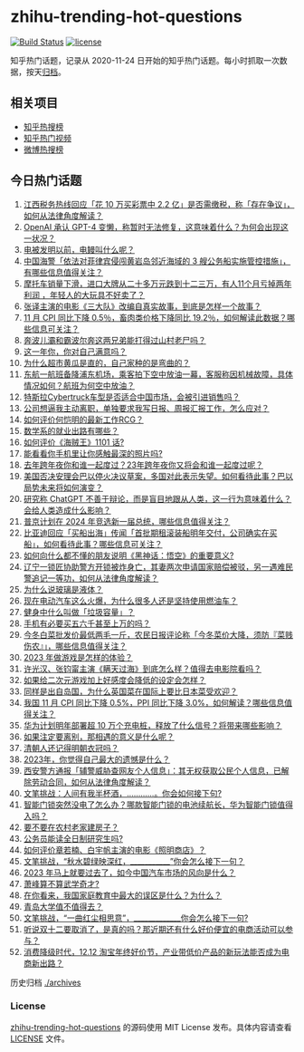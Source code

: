 # zhihu-trending-hot-questions

[![Build Status](https://github.com/justjavac/zhihu-trending-hot-questions/workflows/ci/badge.svg?branch=master)](https://github.com/justjavac/zhihu-trending-hot-questions/actions)
[![license](https://img.shields.io/github/license/justjavac/zhihu-trending-hot-questions)](https://github.com/justjavac/zhihu-trending-hot-questions/blob/master/LICENSE)

知乎热门话题，记录从 2020-11-24
日开始的知乎热门话题。每小时抓取一次数据，按天[归档](./archives)。

## 相关项目

- [知乎热搜榜](https://github.com/justjavac/zhihu-trending-top-search)
- [知乎热门视频](https://github.com/justjavac/zhihu-trending-hot-video)
- [微博热搜榜](https://github.com/justjavac/weibo-trending-hot-search)

## 今日热门话题

<!-- BEGIN -->
<!-- 最后更新时间 Sun Dec 10 2023 01:13:01 GMT+0800 (China Standard Time) -->

1. [江西税务热线回应「花 10 万买彩票中 2.2 亿」是否需缴税，称「存在争议」，如何从法律角度解读？](https://www.zhihu.com/question/633960776)
1. [OpenAI 承认 GPT-4 变懒，称暂时无法修复，这意味着什么？为何会出现这一状况？](https://www.zhihu.com/question/634074112)
1. [电被发明以前，电鳗叫什么呢？](https://www.zhihu.com/question/602539991)
1. [中国海警「依法对菲律宾侵闯黄岩岛邻近海域的 3 艘公务船实施管控措施」，有哪些信息值得关注？](https://www.zhihu.com/question/634052641)
1. [摩托车销量下滑，进口大牌从二十多万元跌到十二三万，有人11个月亏掉两年利润 ，年轻人的大玩具不好卖了？](https://www.zhihu.com/question/634057111)
1. [张译主演的电影《三大队》改编自真实故事，到底是怎样一个故事？](https://www.zhihu.com/question/625299640)
1. [11 月 CPI 同比下降 0.5％，畜肉类价格下降同比 19.2％，如何解读此数据？哪些信息可关注？](https://www.zhihu.com/question/634041675)
1. [奔波儿灞​和霸波尔奔这两兄弟能打得过山村老尸​吗？](https://www.zhihu.com/question/630023569)
1. [这一年你，你对自己满意吗？](https://www.zhihu.com/question/634141951)
1. [为什么超市黄瓜是直的，自己家种的是弯曲的？](https://www.zhihu.com/question/613590216)
1. [东航一航班备降浦东机场，乘客拍下空中放油一幕，客服称因机械故障，具体情况如何？航班为何空中放油？](https://www.zhihu.com/question/634068793)
1. [特斯拉Cybertruck车型是否适合中国市场，会被引进销售吗？](https://www.zhihu.com/question/633852217)
1. [公司想逼我主动离职，单独要求我写日报、周报汇报工作，怎么应对？](https://www.zhihu.com/question/633139062)
1. [如何评价何恺明的最新工作RCG？](https://www.zhihu.com/question/633877835)
1. [数学系的就业出路有哪些？](https://www.zhihu.com/question/627183142)
1. [如何评价《海贼王》1101 话?](https://www.zhihu.com/question/633889737)
1. [能看看你手机里让你感触最深的照片吗?](https://www.zhihu.com/question/627955234)
1. [去年跨年夜你和谁一起度过？23年跨年夜你又将会和谁一起度过呢？](https://www.zhihu.com/question/634015560)
1. [美国否决安理会巴以停火决议草案，多国对此表示失望。如何看待此事？巴以局势未来将如何演变？](https://www.zhihu.com/question/634072880)
1. [研究称 ChatGPT 不善于辩论，而是盲目地跟从人类，这一行为意味着什么？会给人类造成什么影响？](https://www.zhihu.com/question/633939469)
1. [普京计划在 2024 年竞选新一届总统，哪些信息值得关注？](https://www.zhihu.com/question/633961720)
1. [比亚迪回应「买船出海」传闻「首批期租滚装船明年交付，公司确实在买船」，如何看待此事？哪些信息可关注？](https://www.zhihu.com/question/633910543)
1. [如何向什么都不懂的朋友说明《黑神话：悟空》的重要意义?](https://www.zhihu.com/question/634011745)
1. [辽宁一锁匠协助警方开锁被炸身亡，其妻两次申请国家赔偿被驳，另一遇难民警追记一等功，如何从法律角度解读？](https://www.zhihu.com/question/633883450)
1. [为什么说玻璃是液体？](https://www.zhihu.com/question/265519460)
1. [现在电动汽车这么火爆，为什么很多人还是坚持使用燃油车？](https://www.zhihu.com/question/632805989)
1. [健身中什么叫做「垃圾容量」？](https://www.zhihu.com/question/627671825)
1. [手机有必要买五六千甚至上万的吗？](https://www.zhihu.com/question/631782752)
1. [今冬白菜批发价最低两毛一斤，农民日报评论称「今冬菜价大降，须防『菜贱伤农』」，哪些信息值得关注？](https://www.zhihu.com/question/633536579)
1. [2023 年做游戏是怎样的体验？](https://www.zhihu.com/question/633377306)
1. [许光汉、张钧甯主演《瞒天过海》到底怎么样？值得去电影院看吗？](https://www.zhihu.com/question/633538109)
1. [如果给二次元游戏加上好感度会降低的设定会怎样？](https://www.zhihu.com/question/633359311)
1. [同样是出自岛国，为什么英国菜在国际上要比日本菜受欢迎？](https://www.zhihu.com/question/633976111)
1. [我国 11 月 CPI 同比下降 0.5%，PPI 同比下降 3.0%，如何解读？哪些信息值得关注？](https://www.zhihu.com/question/634039649)
1. [华为计划明年部署超 10 万个充电桩，释放了什么信号？将带来哪些影响？](https://www.zhihu.com/question/633869425)
1. [如果注定要离别，那相遇的意义是什么呢？](https://www.zhihu.com/question/633994017)
1. [清朝人还记得明朝衣冠吗？](https://www.zhihu.com/question/620734514)
1. [2023年，你觉得自己最大的遗憾是什么？](https://www.zhihu.com/question/633907634)
1. [西安警方通报「辅警威胁查网友个人信息」：其无权获取公民个人信息，已解除劳动合同，如何从法律角度解读？](https://www.zhihu.com/question/633922503)
1. [文笔挑战：人间有我半杯酒，…………。你会如何接下句?](https://www.zhihu.com/question/633951664)
1. [智能门锁突然没电了怎么办？哪款智能门锁的电池续航长，华为智能门锁值得入吗？](https://www.zhihu.com/question/634033601)
1. [要不要在农村老家建房子？](https://www.zhihu.com/question/461139420)
1. [公务员能读全日制研究生吗?](https://www.zhihu.com/question/628721478)
1. [如何评价章若楠、白宇帆主演的电影《照明商店》？](https://www.zhihu.com/question/633760767)
1. [文笔挑战，“秋水碧绿映深红，___________”你会怎么接下一句？](https://www.zhihu.com/question/634056990)
1. [2023 年马上就要过去了，如今中国汽车市场的风向是什么？](https://www.zhihu.com/question/632780021)
1. [萧峰算不算武学奇才?](https://www.zhihu.com/question/398138284)
1. [在你看来，我国家庭教育中最大的误区是什么？为什么？](https://www.zhihu.com/question/20758471)
1. [青岛大学值不值得去？](https://www.zhihu.com/question/344284973)
1. [文笔挑战，“一曲红尘相思意”，_____________你会怎么接下一句?](https://www.zhihu.com/question/633905043)
1. [听说双十二要取消了，是真的吗？那近期还有什么好价便宜的电商活动可以参与？](https://www.zhihu.com/question/633873817)
1. [消费降级时代，12.12 淘宝年终好价节，产业带低价产品的新玩法能否成为电商新出路？](https://www.zhihu.com/question/633700850)

<!-- END -->

历史归档 [./archives](./archives)

### License

[zhihu-trending-hot-questions](https://github.com/justjavac/zhihu-trending-hot-questions)
的源码使用 MIT License 发布。具体内容请查看 [LICENSE](./LICENSE) 文件。
